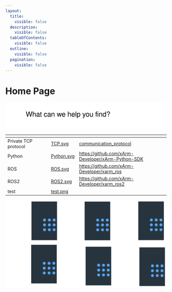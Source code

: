 ```yaml
---
layout:
  title:
    visible: false
  description:
    visible: false
  tableOfContents:
    visible: false
  outline:
    visible: false
  pagination:
    visible: false
---
```


# Home Page

<img src=".gitbook/assets/file.excalidraw.svg" alt="" class="gitbook-drawing">

<table data-view="cards"><thead><tr><th></th><th data-hidden></th><th data-hidden></th><th data-hidden data-card-cover data-type="files"></th><th data-hidden data-card-target data-type="content-ref"></th></tr></thead><tbody><tr><td>Private TCP protocol</td><td></td><td></td><td><a href=".gitbook/assets/TCP.svg">TCP.svg</a></td><td><a href="communication_protocol/">communication_protocol</a></td></tr><tr><td>Python</td><td></td><td></td><td><a href=".gitbook/assets/Python.svg">Python.svg</a></td><td><a href="https://github.com/xArm-Developer/xArm-Python-SDK">https://github.com/xArm-Developer/xArm-Python-SDK</a></td></tr><tr><td>ROS</td><td></td><td></td><td><a href=".gitbook/assets/ROS.svg">ROS.svg</a></td><td><a href="https://github.com/xArm-Developer/xarm_ros">https://github.com/xArm-Developer/xarm_ros</a></td></tr><tr><td>ROS2</td><td></td><td></td><td><a href=".gitbook/assets/ROS2.svg">ROS2.svg</a></td><td><a href="https://github.com/xArm-Developer/xarm_ros2">https://github.com/xArm-Developer/xarm_ros2</a></td></tr><tr><td>test</td><td></td><td></td><td><a href=".gitbook/assets/test.png">test.png</a></td><td></td></tr></tbody></table>



<img src=".gitbook/assets/file.excalidraw (2).svg" alt="" class="gitbook-drawing">
